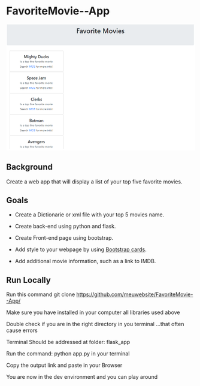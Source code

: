 # FavoriteMovie--App

![favmovie](favoritemovie.png)

## Background

Create a web app that will display a list of your top five favorite movies.


## Goals


* Create a Dictionarie or xml file with your top 5 movies name.

* Create back-end using python and flask.

* Create Front-end page using bootstrap.

* Add style to your webpage by using [Bootstrap cards](https://getbootstrap.com/docs/4.0/components/card/). 

* Add additional movie information, such as a link to IMDB.


## Run Locally

Run this command git clone https://github.com/meuwebsite/FavoriteMovie--App/

Make sure you have installed in your computer all libraries used above

Double check if you are in the right directory in you terminal ...that often cause errors

Terminal Should be addressed at folder: flask_app

Run the command: python app.py in your terminal

Copy the output link and paste in your Browser

You are now in the dev environment and you can play around
